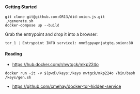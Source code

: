 #### Getting Started

```
git clone git@github.com:OR13/did-onion.js.git
./generate.sh
docker-compose up --build
```

Grab the entrypoint and drop it into a browser:

```
tor_1 | Entrypoint INFO service1: mmn5gpyapnjatgtq.onion:80

```

#### Reading

- https://hub.docker.com/r/nwtgck/mkp224o

```
docker run -it -v $(pwd)/keys:/keys nwtgck/mkp224o /bin/bash /keys/gen.sh
```

- https://github.com/cmehay/docker-tor-hidden-service
